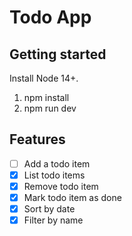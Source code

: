 # Todo App

## Getting started

Install Node 14+.

1. npm install
2. npm run dev

## Features

- [ ] Add a todo item
- [x] List todo items
- [x] Remove todo item
- [x] Mark todo item as done
- [x] Sort by date
- [x] Filter by name
